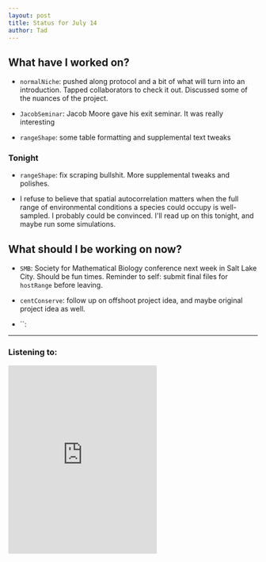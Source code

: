 ```yaml
---
layout: post 
title: Status for July 14 
author: Tad
---
```

 
## What have I worked on?
 

* `normalNiche`: pushed along protocol and a bit of what will turn into an introduction. Tapped collaborators to check it out. Discussed some of the nuances of the project. 
  
* `JacobSeminar`: Jacob Moore gave his exit seminar. It was really interesting

* `rangeShape`: some table formatting and supplemental text tweaks



### Tonight 

* `rangeShape`: fix scraping bullshit. More supplemental tweaks and polishes. 

* I refuse to believe that spatial autocorrelation matters when the full range of environmental conditions a species could occupy is well-sampled. I probably could be convinced. I'll read up on this tonight, and maybe run some simulations.




## What should I be working on now? 

* `SMB`: Society for Mathematical Biology conference next week in Salt Lake City. Should be fun times. Reminder to self: submit final files for `hostRange` before leaving. 

* `centConserve`: follow up on offshoot project idea, and maybe original project idea as well.

* ``:
 


 
 
 
--- 
 
### Listening to: 

<iframe src='https://embed.spotify.com/?uri=spotify%3Atrack%3A436553ROl3wNN13rZobMiL' width='300' height='380' frameborder='0' allowtransparency='true'></iframe> 

<i class='fa fa-code' style='color:pink'></i> 
